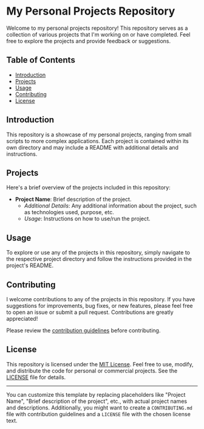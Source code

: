 # My Personal Projects Repository

Welcome to my personal projects repository! This repository serves as a collection of various projects that I'm working on or have completed. Feel free to explore the projects and provide feedback or suggestions.

## Table of Contents

- [Introduction](#introduction)
- [Projects](#projects)
- [Usage](#usage)
- [Contributing](#contributing)
- [License](#license)

## Introduction

This repository is a showcase of my personal projects, ranging from small scripts to more complex applications. Each project is contained within its own directory and may include a README with additional details and instructions.

## Projects

Here's a brief overview of the projects included in this repository:

- **Project Name**: Brief description of the project.
  - *Additional Details*: Any additional information about the project, such as technologies used, purpose, etc.
  - *Usage*: Instructions on how to use/run the project.
  
<!-- Add more projects as needed -->

## Usage

To explore or use any of the projects in this repository, simply navigate to the respective project directory and follow the instructions provided in the project's README.

## Contributing

I welcome contributions to any of the projects in this repository. If you have suggestions for improvements, bug fixes, or new features, please feel free to open an issue or submit a pull request. Contributions are greatly appreciated!

Please review the [contribution guidelines](CONTRIBUTING.md) before contributing.

## License

This repository is licensed under the [MIT License](LICENSE). Feel free to use, modify, and distribute the code for personal or commercial projects. See the [LICENSE](LICENSE) file for details.

---

You can customize this template by replacing placeholders like "Project Name", "Brief description of the project", etc., with actual project names and descriptions. Additionally, you might want to create a `CONTRIBUTING.md` file with contribution guidelines and a `LICENSE` file with the chosen license text.
